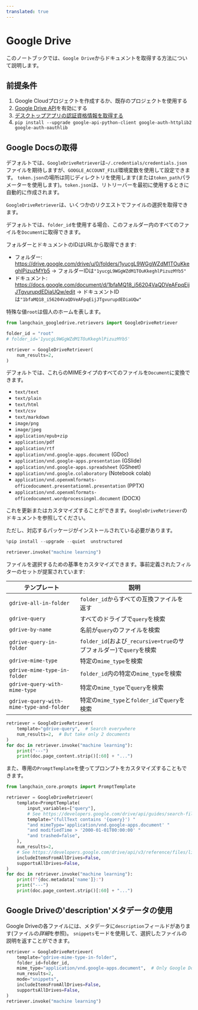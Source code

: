 ```yaml
---
translated: true
---
```


# Google Drive

このノートブックでは、`Google Drive`からドキュメントを取得する方法について説明します。

## 前提条件

1. Google Cloudプロジェクトを作成するか、既存のプロジェクトを使用する
1. [Google Drive API](https://console.cloud.google.com/flows/enableapi?apiid=drive.googleapis.com)を有効にする
1. [デスクトップアプリの認証資格情報を取得する](https://developers.google.com/drive/api/quickstart/python#authorize_credentials_for_a_desktop_application)
1. `pip install --upgrade google-api-python-client google-auth-httplib2 google-auth-oauthlib`

## Google Docsの取得

デフォルトでは、`GoogleDriveRetriever`は`~/.credentials/credentials.json`ファイルを期待しますが、`GOOGLE_ACCOUNT_FILE`環境変数を使用して設定できます。
`token.json`の場所は同じディレクトリを使用します(または`token_path`パラメーターを使用します)。`token.json`は、リトリーバーを最初に使用するときに自動的に作成されます。

`GoogleDriveRetriever`は、いくつかのリクエストでファイルの選択を取得できます。

デフォルトでは、`folder_id`を使用する場合、このフォルダー内のすべてのファイルを`Document`に取得できます。

フォルダーとドキュメントのIDはURLから取得できます:

* フォルダー: https://drive.google.com/drive/u/0/folders/1yucgL9WGgWZdM1TOuKkeghlPizuzMYb5 -> フォルダーIDは`"1yucgL9WGgWZdM1TOuKkeghlPizuzMYb5"`
* ドキュメント: https://docs.google.com/document/d/1bfaMQ18_i56204VaQDVeAFpqEijJTgvurupdEDiaUQw/edit -> ドキュメントIDは`"1bfaMQ18_i56204VaQDVeAFpqEijJTgvurupdEDiaUQw"`

特殊な値`root`は個人のホームを表します。

```python
from langchain_googledrive.retrievers import GoogleDriveRetriever

folder_id = "root"
# folder_id='1yucgL9WGgWZdM1TOuKkeghlPizuzMYb5'

retriever = GoogleDriveRetriever(
    num_results=2,
)
```

デフォルトでは、これらのMIMEタイプのすべてのファイルを`Document`に変換できます。

- `text/text`
- `text/plain`
- `text/html`
- `text/csv`
- `text/markdown`
- `image/png`
- `image/jpeg`
- `application/epub+zip`
- `application/pdf`
- `application/rtf`
- `application/vnd.google-apps.document` (GDoc)
- `application/vnd.google-apps.presentation` (GSlide)
- `application/vnd.google-apps.spreadsheet` (GSheet)
- `application/vnd.google.colaboratory` (Notebook colab)
- `application/vnd.openxmlformats-officedocument.presentationml.presentation` (PPTX)
- `application/vnd.openxmlformats-officedocument.wordprocessingml.document` (DOCX)

これを更新またはカスタマイズすることができます。`GoogleDriveRetriever`のドキュメントを参照してください。

ただし、対応するパッケージがインストールされている必要があります。

```python
%pip install --upgrade --quiet  unstructured
```

```python
retriever.invoke("machine learning")
```

ファイルを選択するための基準をカスタマイズできます。事前定義されたフィルターのセットが提案されています:

| テンプレート                              | 説明                                                           |
| --------------------------------------   | --------------------------------------------------------------------- |
| `gdrive-all-in-folder`                   | `folder_id`からすべての互換ファイルを返す                        |
| `gdrive-query`                           | すべてのドライブで`query`を検索                                  |
| `gdrive-by-name`                         | 名前が`query`のファイルを検索                                   |
| `gdrive-query-in-folder`                 | `folder_id`(および`_recursive=true`のサブフォルダー)で`query`を検索 |
| `gdrive-mime-type`                       | 特定の`mime_type`を検索                                         |
| `gdrive-mime-type-in-folder`             | `folder_id`内の特定の`mime_type`を検索                          |
| `gdrive-query-with-mime-type`            | 特定の`mime_type`で`query`を検索                                |
| `gdrive-query-with-mime-type-and-folder` | 特定の`mime_type`と`folder_id`で`query`を検索                   |

```python
retriever = GoogleDriveRetriever(
    template="gdrive-query",  # Search everywhere
    num_results=2,  # But take only 2 documents
)
for doc in retriever.invoke("machine learning"):
    print("---")
    print(doc.page_content.strip()[:60] + "...")
```

また、専用の`PromptTemplate`を使ってプロンプトをカスタマイズすることもできます。

```python
from langchain_core.prompts import PromptTemplate

retriever = GoogleDriveRetriever(
    template=PromptTemplate(
        input_variables=["query"],
        # See https://developers.google.com/drive/api/guides/search-files
        template="(fullText contains '{query}') "
        "and mimeType='application/vnd.google-apps.document' "
        "and modifiedTime > '2000-01-01T00:00:00' "
        "and trashed=false",
    ),
    num_results=2,
    # See https://developers.google.com/drive/api/v3/reference/files/list
    includeItemsFromAllDrives=False,
    supportsAllDrives=False,
)
for doc in retriever.invoke("machine learning"):
    print(f"{doc.metadata['name']}:")
    print("---")
    print(doc.page_content.strip()[:60] + "...")
```

## Google Driveの'description'メタデータの使用

Google Driveの各ファイルには、メタデータに`description`フィールドがあります(ファイルの*詳細*を参照)。
`snippets`モードを使用して、選択したファイルの説明を返すことができます。

```python
retriever = GoogleDriveRetriever(
    template="gdrive-mime-type-in-folder",
    folder_id=folder_id,
    mime_type="application/vnd.google-apps.document",  # Only Google Docs
    num_results=2,
    mode="snippets",
    includeItemsFromAllDrives=False,
    supportsAllDrives=False,
)
retriever.invoke("machine learning")
```
